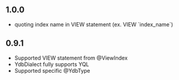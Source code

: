 ## 1.0.0 ##

- quoting index name in VIEW statement (ex. VIEW \`index_name\`)

## 0.9.1 ##

- Supported VIEW statement from @ViewIndex 
- YdbDialect fully supports YQL 
- Supported specific @YdbType